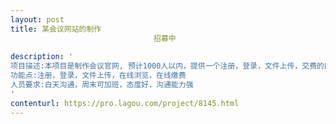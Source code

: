```yaml
---                
layout: post       
title: 某会议网站的制作
                                招募中
           
description: '
项目描述:本项目是制作会议官网, 预计1000人以内，提供一个注册，登录，文件上传，交费的网页平台，我们提供文字，图片，要求完成其它网页设计，链接网页不超过十页， 需要符合国人的审美，不能粗制滥造，力求简洁大方，稳定可靠。
功能点:注册，登录，文件上传，在线浏览，在线缴费
人员要求:白天沟通，周末可加班，态度好，沟通能力强
'     
contenturl: https://pro.lagou.com/project/8145.html      
---                 
```

